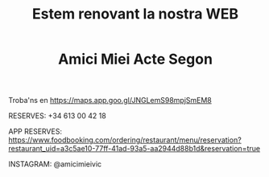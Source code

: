 <body>
    <header>
        <h1>Estem renovant la nostra WEB</h1>
    </header>


<body>
    <header>
        <h1>Amici Miei Acte Segon</h1>
    </header>

   
Troba'ns en https://maps.app.goo.gl/JNGLemS98mpjSmEM8
   
   RESERVES: +34 613 00 42 18
   
   APP RESERVES: https://www.foodbooking.com/ordering/restaurant/menu/reservation?restaurant_uid=a3c5ae10-77ff-41ad-93a5-aa2944d88b1d&reservation=true
   
   INSTAGRAM: @amicimieivic
